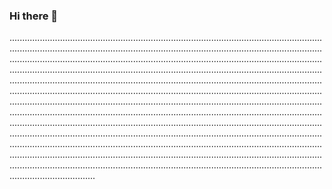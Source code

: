 ### Hi there 👋

..............................................................................................................................................................................................................................................................................................................................................................................................................................................................................................................................................................................................................................................................................................................................................................................................................................................................................................................................................................................................................................................................................................................................................................................................................................................................................................................................................................................................................................................................................................................................................................................................................................................................................................................